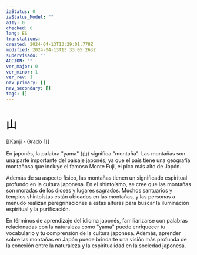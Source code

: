 ```yaml
---
iaStatus: 0
iaStatus_Model: ""
a11y: 0
checked: 0
lang: ES
translations: 
created: 2024-04-13T13:29:01.778Z
modified: 2024-04-13T13:33:05.263Z
supervisado: ""
ACCION: ""
ver_major: 0
ver_minor: 1
ver_rev: 1
nav_primary: []
nav_secondary: []
tags: []
---
```

# 山

[[Kanji - Grado 1]]

En japonés, la palabra "yama" (山) significa "montaña". Las montañas son una parte importante del paisaje japonés, ya que el país tiene una geografía montañosa que incluye el famoso Monte Fuji, el pico más alto de Japón.

Además de su aspecto físico, las montañas tienen un significado espiritual profundo en la cultura japonesa. En el shintoísmo, se cree que las montañas son moradas de los dioses y lugares sagrados. Muchos santuarios y templos shintoístas están ubicados en las montañas, y las personas a menudo realizan peregrinaciones a estas alturas para buscar la iluminación espiritual y la purificación.

En términos de aprendizaje del idioma japonés, familiarizarse con palabras relacionadas con la naturaleza como "yama" puede enriquecer tu vocabulario y tu comprensión de la cultura japonesa. Además, aprender sobre las montañas en Japón puede brindarte una visión más profunda de la conexión entre la naturaleza y la espiritualidad en la sociedad japonesa.
